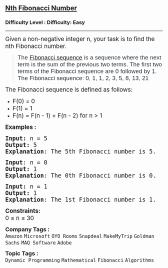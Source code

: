 <h2><a href="https://www.geeksforgeeks.org/problems/nth-fibonacci-number1335/1?itm_source=geeksforgeeks&itm_medium=article&itm_campaign=practice_card">Nth Fibonacci Number</a></h2><h3>Difficulty Level : Difficulty: Easy</h3><hr><div class="problems_problem_content__Xm_eO"><p><span style="font-size: 14pt;">Given a non-negative integer n, your task is to find the nth Fibonacci number.</span></p>
<blockquote>
<p><span style="font-size: 14pt;"><span style="box-sizing: border-box; margin: 0px; padding: 0px; border: 0px; vertical-align: baseline; color: #273239; font-family: Nunito, sans-serif; letter-spacing: 0.162px; background-color: #ffffff;">The&nbsp;</span><a style="box-sizing: border-box; margin: 0px; padding: 0px; border: 0px; vertical-align: baseline; outline: none; display: inline; word-break: break-word; font-family: Nunito, sans-serif; letter-spacing: 0.162px; background-color: #ffffff;" href="https://www.geeksforgeeks.org/fibonacci-series/" target="_blank" rel="noopener"><span style="box-sizing: border-box; margin: 0px; padding: 0px; border: 0px; vertical-align: baseline;">Fibonacci sequence</span></a><span style="box-sizing: border-box; margin: 0px; padding: 0px; border: 0px; vertical-align: baseline; color: #273239; font-family: Nunito, sans-serif; letter-spacing: 0.162px; background-color: #ffffff;">&nbsp;is a sequence where the next term is the sum of the previous two terms. The first two terms of the Fibonacci sequence are 0 followed by 1. The Fibonacci sequence: 0, 1, 1, 2, 3, 5, 8, 13, 21</span></span></p>
</blockquote>
<p><span style="font-size: 14pt;">The Fibonacci sequence is defined as follows:</span></p>
<ul>
<li><span style="font-size: 14pt;">F(0) = 0</span></li>
<li><span style="font-size: 14pt;">F(1) = 1</span></li>
<li><span style="font-size: 14pt;">F(n) = F(n - 1) + F(n - 2) for n &gt; 1</span></li>
</ul>
<p><span style="font-size: 14pt;"><strong>Examples :</strong></span></p>
<pre><span style="font-size: 14pt;"><strong>Input: </strong>n = 5
<strong>Output: </strong>5
<strong>Explanation</strong>: The 5th Fibonacci number is 5.</span></pre>
<pre><span style="font-size: 14pt;"><strong>Input</strong>: n = 0
<strong>Output:</strong> 1&nbsp;
<strong>Explanation</strong>: The 0th Fibonacci number is 0.
</span></pre>
<pre><span style="font-size: 14pt;"><strong>Input: </strong>n = 1
<strong>Output: </strong>1
<strong>Explanation</strong>: The 1st Fibonacci number is 1.</span></pre>
<p><span style="font-size: 14pt;"><strong>Constraints:</strong><br>0 ≤ n ≤ 30</span></p></div><p><span style=font-size:18px><strong>Company Tags : </strong><br><code>Amazon</code>&nbsp;<code>Microsoft</code>&nbsp;<code>OYO Rooms</code>&nbsp;<code>Snapdeal</code>&nbsp;<code>MakeMyTrip</code>&nbsp;<code>Goldman Sachs</code>&nbsp;<code>MAQ Software</code>&nbsp;<code>Adobe</code>&nbsp;<br><p><span style=font-size:18px><strong>Topic Tags : </strong><br><code>Dynamic Programming</code>&nbsp;<code>Mathematical</code>&nbsp;<code>Fibonacci</code>&nbsp;<code>Algorithms</code>&nbsp;